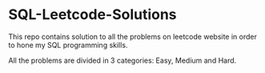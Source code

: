 # SQL-Leetcode-Solutions

This repo contains solution to all the problems on leetcode website in order to hone my SQL programming skills.

All the problems are divided in 3 categories: Easy, Medium and Hard.

